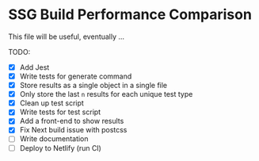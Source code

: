 # SSG Build Performance Comparison

This file will be useful, eventually ...

TODO:

- [x] Add Jest
- [x] Write tests for generate command
- [x] Store results as a single object in a single file
- [x] Only store the last `n` results for each unique test type
- [x] Clean up test script
- [x] Write tests for test script
- [x] Add a front-end to show results
- [x] Fix Next build issue with postcss
- [ ] Write documentation
- [ ] Deploy to Netlify (run CI)
